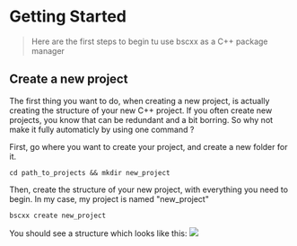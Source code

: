 # Getting Started
> Here are the first steps to begin tu use bscxx as a C++ package manager

## Create a new project

The first thing you want to do, when creating a new project, is actually creating the structure of your new C++ project.
If you often create new projects, you know that can be redundant and a bit borring. So why not make it fully automaticly by using one command ?

First, go where you want to create your project, and create a new folder for it.
```shell
cd path_to_projects && mkdir new_project
```

Then, create the structure of your new project, with everything you need to begin.
In my case, my project is named "new_project"
```shell
bscxx create new_project
```

You should see a structure which looks like this:
<img src="http://gamedevpex.com/bscxx/bscxx_structure.png"/>

